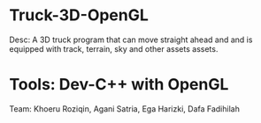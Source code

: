 # Truck-3D-OpenGL
Desc: A 3D truck program that can move straight ahead and and is equipped with track, terrain, sky and other assets assets.
# Tools: Dev-C++ with OpenGL
Team: Khoeru Roziqin, Agani Satria, Ega Harizki, Dafa Fadihilah

